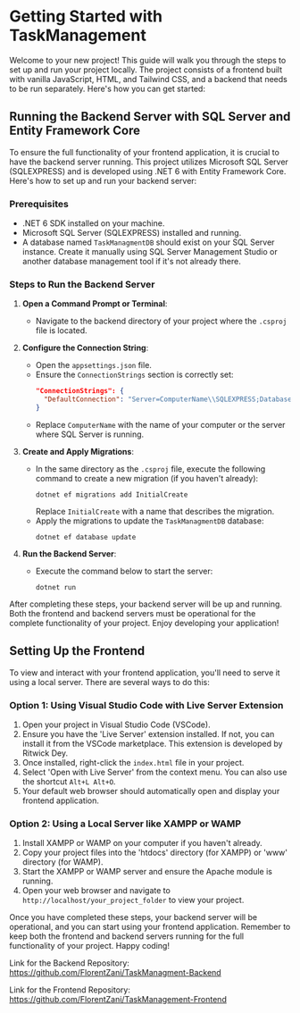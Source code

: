 
# Getting Started with TaskManagement

Welcome to your new project! This guide will walk you through the steps to set up and run your project locally. The project consists of a frontend built with vanilla JavaScript, HTML, and Tailwind CSS, and a backend that needs to be run separately. Here's how you can get started:

## Running the Backend Server with SQL Server and Entity Framework Core

To ensure the full functionality of your frontend application, it is crucial to have the backend server running. This project utilizes Microsoft SQL Server (SQLEXPRESS) and is developed using .NET 6 with Entity Framework Core. Here's how to set up and run your backend server:

### Prerequisites
- .NET 6 SDK installed on your machine.
- Microsoft SQL Server (SQLEXPRESS) installed and running.
- A database named `TaskManagmentDB` should exist on your SQL Server instance. Create it manually using SQL Server Management Studio or another database management tool if it's not already there.

### Steps to Run the Backend Server

1. **Open a Command Prompt or Terminal**:
   - Navigate to the backend directory of your project where the `.csproj` file is located.

2. **Configure the Connection String**:
   - Open the `appsettings.json` file.
   - Ensure the `ConnectionStrings` section is correctly set:
     ```json
     "ConnectionStrings": {
       "DefaultConnection": "Server=ComputerName\\SQLEXPRESS;Database=TaskManagmentDB;Trusted_Connection=True;"
     }
     ```
   - Replace `ComputerName` with the name of your computer or the server where SQL Server is running.

3. **Create and Apply Migrations**:
   - In the same directory as the `.csproj` file, execute the following command to create a new migration (if you haven't already):
     ```
     dotnet ef migrations add InitialCreate
     ```
     Replace `InitialCreate` with a name that describes the migration.
   - Apply the migrations to update the `TaskManagmentDB` database:
     ```
     dotnet ef database update
     ```

4. **Run the Backend Server**:
   - Execute the command below to start the server:
     ```
     dotnet run
     ```

After completing these steps, your backend server will be up and running. Both the frontend and backend servers must be operational for the complete functionality of your project. Enjoy developing your application!


## Setting Up the Frontend

To view and interact with your frontend application, you'll need to serve it using a local server. There are several ways to do this:

### Option 1: Using Visual Studio Code with Live Server Extension
1. Open your project in Visual Studio Code (VSCode).
2. Ensure you have the 'Live Server' extension installed. If not, you can install it from the VSCode marketplace. This extension is developed by Ritwick Dey.
3. Once installed, right-click the `index.html` file in your project.
4. Select 'Open with Live Server' from the context menu. You can also use the shortcut `Alt+L Alt+O`.
5. Your default web browser should automatically open and display your frontend application.

### Option 2: Using a Local Server like XAMPP or WAMP
1. Install XAMPP or WAMP on your computer if you haven't already.
2. Copy your project files into the 'htdocs' directory (for XAMPP) or 'www' directory (for WAMP).
3. Start the XAMPP or WAMP server and ensure the Apache module is running.
4. Open your web browser and navigate to `http://localhost/your_project_folder` to view your project.

Once you have completed these steps, your backend server will be operational, and you can start using your frontend application. Remember to keep both the frontend and backend servers running for the full functionality of your project. Happy coding!

Link for the Backend Repository: https://github.com/FlorentZani/TaskManagment-Backend

Link for the Frontend Repository: https://github.com/FlorentZani/TaskManagement-Frontend
